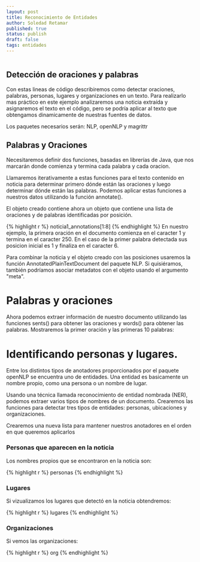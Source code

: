 ```yaml
---
layout: post
title: Reconocimiento de Entidades
author: Soledad Retamar
published: true
status: publish
draft: false
tags: entidades
---
```

 
```{r setup} knitr::opts_chunk$set(echo = FALSE)
```
 
## Detección de oraciones y palabras
Con estas lineas de código describiremos como detectar oraciones, palabras, personas, lugares y organizaciones en un texto. Para realizarlo mas práctico en este ejemplo analizaremos una noticia extraída y asignaremos el texto en el código, pero se podría aplicar al texto que obtengamos dinamicamente de nuestras fuentes de datos.
 
Los paquetes necesarios serán: NLP, openNLP y magrittr
 

 
## Palabras y Oraciones
Necesitaremos definir dos funciones, basadas en librerías de Java, que nos marcarán donde comienza y termina cada palabra y cada oracion.

Llamaremos iterativamente a estas funciones para el texto contenido en noticia para determinar primero dónde están las oraciones y luego determinar dónde están las palabras. 
Podemos aplicar estas funciones a nuestros datos utilizando la función annotate().

El objeto creado contiene ahora un objeto que contiene una lista de oraciones y de palabras identificadas por posición. 

{% highlight r %}
noticia1_annotations[1:8]
{% endhighlight %}
En nuestro ejemplo, la primera oración en el documento comienza en el caracter 1 y termina en el caracter 250. En el caso de la primer palabra detectada sus posicion inicial es 1 y finaliza en el caracter 6.
 
Para combinar la noticia y el objeto creado con las posiciones usaremos la función AnnotatedPlainTextDocument del paquete NLP. Si quisiéramos, también podríamos asociar metadatos con el objeto usando el argumento "meta".

 
# Palabras y oraciones
Ahora podemos extraer información de nuestro documento utilizando las funciones sents() para obtener las oraciones y words() para obtener las palabras. Mostraremos la primer oración y las primeras 10 palabras:
 

 
# Identificando personas y lugares.
Entre los distintos tipos de anotadores proporcionados por el paquete openNLP se encuentra uno de entidades.
Una entidad es basicamente un nombre propio, como una persona o un nombre de lugar.
 
Usando una técnica llamada reconocimiento de entidad nombrada (NER), podemos extraer varios tipos de nombres de un documento. 
Crearemos las funciones para detectar tres tipos de entidades: personas, ubicaciones y organizaciones.
 

 
Crearemos una nueva lista para mantener nuestros anotadores en el orden en que queremos aplicarlos
 

 
### Personas que aparecen en la noticia

Los nombres propios que se encontraron en la noticia son:

{% highlight r %}
personas
{% endhighlight %}
 
### Lugares

Si vizualizamos los lugares que detectó en la noticia obtendremos:

{% highlight r %}
lugares
{% endhighlight %}
 
### Organizaciones

 
Si vemos las organizaciones:

{% highlight r %}
org
{% endhighlight %}
 
 
 
